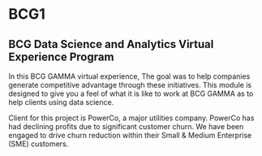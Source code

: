 # BCG1
## BCG Data Science and Analytics Virtual Experience Program

In this BCG GAMMA virtual experience, The goal was to help companies generate competitive advantage through these initiatives. This module is designed to give you a feel of what it is like to work at BCG GAMMA as to help clients using data science.

Client for this project is PowerCo, a major utilities company. PowerCo has had declining profits due to significant customer churn. We have been engaged to drive churn reduction within their Small & Medium Enterprise (SME) customers.

